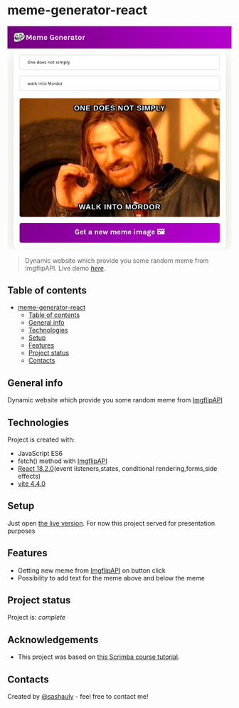 # meme-generator-react

![Overview](./misc/overview.png)

> Dynamic website which provide you some random meme from ImgflipAPI.
> Live demo [_here_](https://sashauly.github.io/meme-generator-react/).

## Table of contents

- [meme-generator-react](#meme-generator-react)
  - [Table of contents](#table-of-contents)
  - [General info](#general-info)
  - [Technologies](#technologies)
  - [Setup](#setup)
  - [Features](#features)
  - [Project status](#project-status)
  - [Contacts](#contacts)

## General info

Dynamic website which provide you some random meme from [ImgflipAPI](https://imgflip.com/api)

## Technologies

Project is created with:

- JavaScript ES6
- fetch() method with [ImgflipAPI](https://imgflip.com/api)
- [React 18.2.0](https://react.dev/)(event listeners,states, conditional rendering,forms,side effects)
- [vite 4.4.0](https://vitejs.dev/)

## Setup

Just open [the live version](https://sashauly.github.io/meme-generator-react/). For now this project served for presentation purposes

## Features

- Getting new meme from [ImgflipAPI](https://imgflip.com/api) on button click
- Possibility to add text for the meme above and below the meme

## Project status

Project is: _complete_

## Acknowledgements
- This project was based on [this Scrimba course tutorial](https://scrimba.com/learn/learnreact).

## Contacts

Created by [@sashauly](https://t.me/sashauly) - feel free to contact me!
